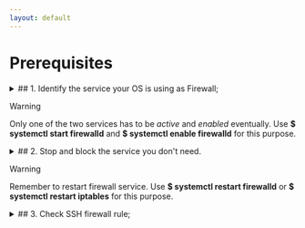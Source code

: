 ```yaml
---
layout: default
---
```


# Prerequisites
<details>

<summary>## 1. Identify the service your OS is using as Firewall;</summary>

```bash
$ rpm -qa | grep firewalld
  firewalld-filesystem-1.3.4-1.el9.noarch
  firewalld--1.3.4-1.el9.noarch

```
or

```bash
$ rpm -qa | grep iptables
  iptables-libs-1.8.10-4.el9.x86_64
  iptables-nft-1.8.10-4.el9.x86_64
```
and check their status:

```bash
$ systemctl status firewalld
● firewalld.service - firewalld - dynamic firewall daemon
   Loaded: loaded (/usr/lib/systemd/system/firewalld.service; enabled; preset: enabled)
   Active: active (running) since Fri 2024-09-06 20:21:19 CEST; 14min ago
     Docs: man:firewalld(1)
 Main PID: 846 (firewalld)
    Tasks: 2 (limit: 4299)
   Memory: 2.5M
      CPU: 608ms
   CGroup: /system.slice/firewalld.service
           └─846 /usr/bin/python3 -s /usr/sbin/firewalld --nofork --nopid
```
or

```bash
$ systemctl status iptables
○ iptables.service - IPv4 firewall with iptables
   Loaded: loaded (/usr/lib/systemd/system/iptables.service; disabled; preset: disabled)
   Active: inactive (dead)
```

</details>
      
> [!WARNING]
> Only one of the two services has to be *active* and *enabled* eventually.
> Use **$ systemctl start firewalld** and **$ systemctl enable firewalld** for this purpose.

<details>

<summary>## 2. Stop and block the service you don't need.</summary>

```bash
$ systemctl stop firewalld
$ systemctl disable firewalld
  Removed "/etc/systemd/system/multi-user.target.wants/firewalld.service".
  Removed "/etc/systemd/system/dbus-org.fedoraproject.FirewallD1.service".
$ systemctl mask firewalld
  Created symlink /etc/systemd/system/firewalld.service → /dev/null.
```
or

```bash
$ systemctl stop iptables
$ systemctl disable iptables
$ systemctl mask iptables
```

</details>

> [!WARNING]
> Remember to restart firewall service.
> Use **$ systemctl restart firewalld** or **$ systemctl restart iptables** for this purpose.

<details>

<summary>## 3. Check SSH firewall rule;</summary>

```bash
$ firewall-cmd --list-all
  public (active)
  target: default
  icmp-block-inversion: no
  interfaces: ens33
  sources:
  services: cockpit dhcpv6-client ssh
  ports:
  protocols:
  forward: yes
  masquerade: no
  forward-ports:
  source-ports:
  icmp-blocks:
  rich rules:
```
or

```bash
$ iptables –L --line-numbers

```
and open port 22

```bash
$ firewall-cmd --permanent --zone=public --add-port=22/tcp
  success
```
or

```bash
$ iptables -A INPUT -p tcp --dport 22 -j ACCEPT
```

</details>
